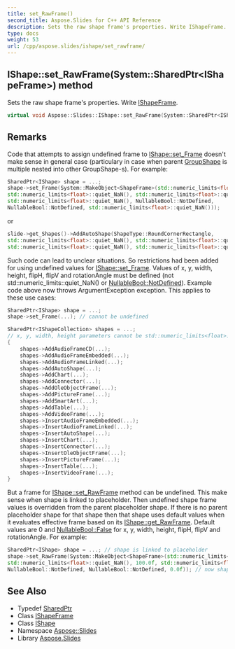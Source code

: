 ```yaml
---
title: set_RawFrame()
second_title: Aspose.Slides for C++ API Reference
description: Sets the raw shape frame's properties. Write IShapeFrame.
type: docs
weight: 53
url: /cpp/aspose.slides/ishape/set_rawframe/
---
```

## IShape::set_RawFrame(System::SharedPtr\<IShapeFrame\>) method


Sets the raw shape frame's properties. Write [IShapeFrame](../../ishapeframe/).

```cpp
virtual void Aspose::Slides::IShape::set_RawFrame(System::SharedPtr<IShapeFrame> value)=0
```

## Remarks


Code that attempts to assign undefined frame to [IShape::set_Frame](../set_frame/) doesn't make sense in general case (particulary in case when parent [GroupShape](../../groupshape/) is multiple nested into other GroupShape-s). For example: 
```cpp
SharedPtr<IShape> shape = ...;
shape->set_Frame(System::MakeObject<ShapeFrame>(std::numeric_limits<float>::quiet_NaN(), 
std::numeric_limits<float>::quiet_NaN(), std::numeric_limits<float>::quiet_NaN(), 
std::numeric_limits<float>::quiet_NaN(), NullableBool::NotDefined, 
NullableBool::NotDefined, std::numeric_limits<float>::quiet_NaN()));
```
 or 
```cpp
slide->get_Shapes()->AddAutoShape(ShapeType::RoundCornerRectangle,
std::numeric_limits<float>::quiet_NaN(), std::numeric_limits<float>::quiet_NaN(), 
std::numeric_limits<float>::quiet_NaN(), std::numeric_limits<float>::quiet_NaN());
```
 Such code can lead to unclear situations. So restrictions had been added for using undefined values for [IShape::set_Frame](../set_frame/). Values of x, y, width, height, flipH, flipV and rotationAngle must be defined (not std::numeric_limits<float>::quiet_NaN() or [NullableBool::NotDefined](../../nullablebool/)). Example code above now throws ArgumentException exception. This applies to these use cases: 
```cpp
SharedPtr<IShape> shape = ...;
shape->set_Frame(...); // cannot be undefined

SharedPtr<IShapeCollection> shapes = ...;
// x, y, width, height parameters cannot be std::numeric_limits<float>::quiet_NaN():
{
    shapes->AddAudioFrameCD(...);
    shapes->AddAudioFrameEmbedded(...);
    shapes->AddAudioFrameLinked(...);
    shapes->AddAutoShape(...);
    shapes->AddChart(...);
    shapes->AddConnector(...);
    shapes->AddOleObjectFrame(...);
    shapes->AddPictureFrame(...);
    shapes->AddSmartArt(...);
    shapes->AddTable(...);
    shapes->AddVideoFrame(...);
    shapes->InsertAudioFrameEmbedded(...);
    shapes->InsertAudioFrameLinked(...);
    shapes->InsertAutoShape(...);
    shapes->InsertChart(...);
    shapes->InsertConnector(...);
    shapes->InsertOleObjectFrame(...);
    shapes->InsertPictureFrame(...);
    shapes->InsertTable(...);
    shapes->InsertVideoFrame(...);
}
```


But a frame for [IShape::set_RawFrame](./) method can be undefined. This make sense when shape is linked to placeholder. Then undefined shape frame values is overridden from the parent placeholder shape. If there is no parent placeholder shape for that shape then that shape uses default values when it evaluates effective frame based on its [IShape::get_RawFrame](../get_rawframe/). Default values are 0 and [NullableBool::False](../../nullablebool/) for x, y, width, height, flipH, flipV and rotationAngle. For example: 
```cpp
SharedPtr<IShape> shape = ...; // shape is linked to placeholder
shape->set_RawFrame(System::MakeObject<ShapeFrame>(std::numeric_limits<float>::quiet_NaN(), 
std::numeric_limits<float>::quiet_NaN(), 100.0f, std::numeric_limits<float>::quiet_NaN(), 
NullableBool::NotDefined, NullableBool::NotDefined, 0.0f)); // now shape inherits x, y, height, flipH, flipV values form placeholder and overrides width=100 and rotationAngle=0.
```

## See Also

* Typedef [SharedPtr](../../system/sharedptr/)
* Class [IShapeFrame](../ishapeframe/)
* Class [IShape](./)
* Namespace [Aspose::Slides](../)
* Library [Aspose.Slides](../../)